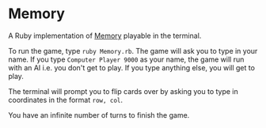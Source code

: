 # Memory
A Ruby implementation of [Memory](https://en.wikipedia.org/wiki/Concentration_%28game%29) playable in the terminal.

To run the game, type `ruby Memory.rb`. The game will ask you to type in your name. If you type `Computer Player 9000` as your name, the game will run with an AI i.e. you don't get to play. If you type anything else, you will get to play. 

The terminal will prompt you to flip cards over by asking you to type in coordinates in the format `row, col`.

You have an infinite number of turns to finish the game.